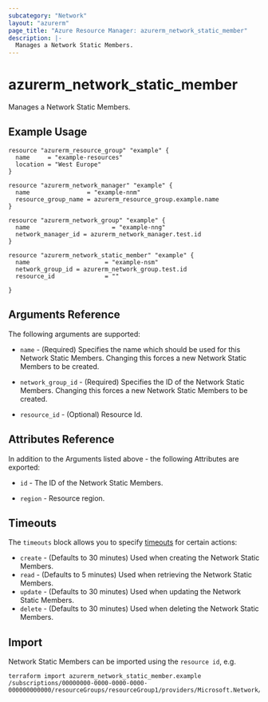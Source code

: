 ```yaml
---
subcategory: "Network"
layout: "azurerm"
page_title: "Azure Resource Manager: azurerm_network_static_member"
description: |-
  Manages a Network Static Members.
---
```


# azurerm_network_static_member

Manages a Network Static Members.

## Example Usage

```hcl
resource "azurerm_resource_group" "example" {
  name     = "example-resources"
  location = "West Europe"
}

resource "azurerm_network_manager" "example" {
  name                = "example-nnm"
  resource_group_name = azurerm_resource_group.example.name
}

resource "azurerm_network_group" "example" {
  name                       = "example-nng"
  network_manager_id = azurerm_network_manager.test.id
}

resource "azurerm_network_static_member" "example" {
  name                     = "example-nsm"
  network_group_id = azurerm_network_group.test.id
  resource_id              = ""

}
```

## Arguments Reference

The following arguments are supported:

* `name` - (Required) Specifies the name which should be used for this Network Static Members. Changing this forces a new Network Static Members to be created.

* `network_group_id` - (Required) Specifies the ID of the Network Static Members. Changing this forces a new Network Static Members to be created.

* `resource_id` - (Optional) Resource Id.

## Attributes Reference

In addition to the Arguments listed above - the following Attributes are exported:

* `id` - The ID of the Network Static Members.

* `region` - Resource region.

## Timeouts

The `timeouts` block allows you to specify [timeouts](https://www.terraform.io/docs/configuration/resources.html#timeouts) for certain actions:

* `create` - (Defaults to 30 minutes) Used when creating the Network Static Members.
* `read` - (Defaults to 5 minutes) Used when retrieving the Network Static Members.
* `update` - (Defaults to 30 minutes) Used when updating the Network Static Members.
* `delete` - (Defaults to 30 minutes) Used when deleting the Network Static Members.

## Import

Network Static Members can be imported using the `resource id`, e.g.

```shell
terraform import azurerm_network_static_member.example /subscriptions/00000000-0000-0000-0000-000000000000/resourceGroups/resourceGroup1/providers/Microsoft.Network/networkManagers/networkManager1/networkGroups/networkGroup1/staticMembers/staticMember1
```
